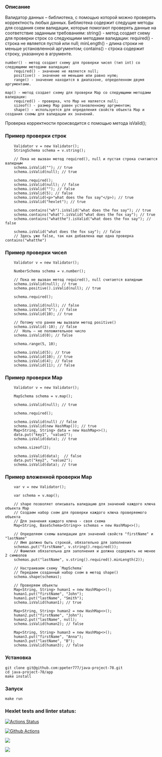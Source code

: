 ### Описание
Валидатор данных – библиотека, с помощью которой можно проверять корректность любых данных. 
Библиотека содержит следущие методы для создания схем валидации, которые помогают проверять данные на соответствие заданным требованиям:
    string() - метод создает схему для проверки строк со следующими методами валидации:
        required() - строка не является пустой или null;
        minLength() - длина строки не меньше установленной аргументом;
        contains() - строка содержит строку, указанную в агрументе.
    
    number() - метод создает схему для проверки чисел (тип int) со следующими методами валидации:
        required() - значение не является null;
        positive() - значение не меньшие или равно нулю;
        range() - значение находится в диапазоне, определенном двумя аргументами.

    map() - метод создает схему для проверки Map со следующими методами валидации:
        required() - проверка, что Map не является null;
        sizeof() - размер Мap равен установленному аргументом;
        shape() - используется для определения свойств объекта Map и создания схемы для валидации их значений.

Проверка корректности происводится с помощью метода isValid();

### Пример проверки строк
        Validator v = new Validator();
        StringSchema schema = v.string();

        // Пока не вызван метод required(), null и пустая строка считаются валидным
        schema.isValid(""); // true
        schema.isValid(null); // true
        
        schema.required();
        schema.isValid(null); // false
        schema.isValid(""); // false
        schema.isValid(5); // false
        schema.isValid(<p>"what does the fox say"</p>); // true
        schema.isValid("hexlet"); // true
        
        schema.contains("wh").isValid("what does the fox say"); // true
        schema.contains("what").isValid("what does the fox say"); // true
        schema.contains("whatthe").isValid("what does the fox say"); // false
        
        schema.isValid("what does the fox say"); // false
        // Здесь уже false, так как добавлена еще одна проверка contains("whatthe")

### Пример проверки чисел
        Validator v = new Validator();
        
        NumberSchema schema = v.number();
        
        // Пока не вызван метод required(), null считается валидным
        schema.isValid(null); // true
        schema.positive().isValid(null); // true
        
        schema.required();
        
        schema.isValid(null); // false
        schema.isValid("5"); // false
        schema.isValid(10); // true
        
        // Потому что ранее мы вызвали метод positive()
        schema.isValid(-10); // false
        //  Ноль — не положительное число
        schema.isValid(0); // false
        
        schema.range(5, 10);
        
        schema.isValid(5); // true
        schema.isValid(10); // true
        schema.isValid(4); // false
        schema.isValid(11); // false

### Пример проверки Map
        Validator v = new Validator();
        
        MapSchema schema = v.map();
        
        schema.isValid(null); // true
        
        schema.required();
        
        schema.isValid(null) // false
        schema.isValid(new HashMap()); // true
        Map<String, String> data = new HashMap<>();
        data.put("key1", "value1");
        schema.isValid(data); // true
        
        schema.sizeof(2);
        
        schema.isValid(data);  // false
        data.put("key2", "value2");
        schema.isValid(data); // true

### Пример вложенной проверки Map
        var v = new Validator();

        var schema = v.map();

        // shape позволяет описывать валидацию для значений каждого ключа объекта Map
        // Создаем набор схем для проверки каждого ключа проверяемого объекта
        // Для значения каждого ключа - своя схема
        Map<String, BaseSchema<String>> schemas = new HashMap<>();
        
        // Определяем схемы валидации для значений свойств "firstName" и "lastName"
        // Имя должно быть строкой, обязательно для заполнения
        schemas.put("firstName", v.string().required());
        // Фамилия обязательна для заполнения и должна содержать не менее 2 символов
        schemas.put("lastName", v.string().required().minLength(2));
        
        // Настраиваем схему `MapSchema`
        // Передаем созданный набор схем в метод shape()
        schema.shape(schemas);
        
        // Проверяем объекты
        Map<String, String> human1 = new HashMap<>();
        human1.put("firstName", "John");
        human1.put("lastName", "Smith");
        schema.isValid(human1); // true
        
        Map<String, String> human2 = new HashMap<>();
        human2.put("firstName", "John");
        human2.put("lastName", null);
        schema.isValid(human2); // false
        
        Map<String, String> human3 = new HashMap<>();
        human3.put("firstName", "Anna");
        human3.put("lastName", "B");
        schema.isValid(human3); // false

### Установка
    git clone git@github.com:ppeter777/java-project-78.git
    cd java-project-78/app
    make install

### Запуск
    make run

### Hexlet tests and linter status:
[![Actions Status](https://github.com/ppeter777/java-project-78/workflows/hexlet-check/badge.svg)](https://github.com/ppeter777/java-project-78/actions)

[![Github Actions](https://github.com/ppeter777/java-project-78/actions/workflows/my_workflow.yml/badge.svg)](https://github.com/ppeter777/java-project-78/actions/workflows/my_workflow.yml)

<a href="https://codeclimate.com/github/ppeter777/java-project-78/maintainability"><img src="https://api.codeclimate.com/v1/badges/44f40115831da34ea555/maintainability" /></a>

<a href="https://codeclimate.com/github/ppeter777/java-project-78/test_coverage"><img src="https://api.codeclimate.com/v1/badges/44f40115831da34ea555/test_coverage" /></a>




